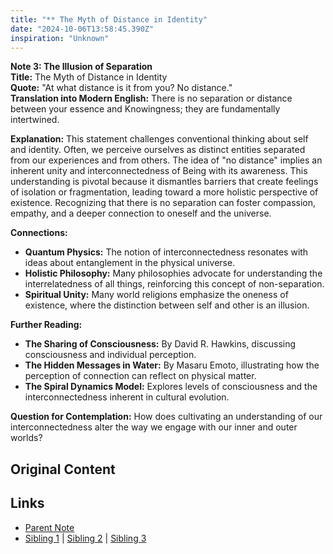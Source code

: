 ```yaml
---
title: "** The Myth of Distance in Identity"
date: "2024-10-06T13:58:45.390Z"
inspiration: "Unknown"
---
```


  
**Note 3: The Illusion of Separation**  
**Title:** The Myth of Distance in Identity  
**Quote:** "At what distance is it from you? No distance."  
**Translation into Modern English:** There is no separation or distance between your essence and Knowingness; they are fundamentally intertwined.  

**Explanation:** This statement challenges conventional thinking about self and identity. Often, we perceive ourselves as distinct entities separated from our experiences and from others. The idea of "no distance" implies an inherent unity and interconnectedness of Being with its awareness. This understanding is pivotal because it dismantles barriers that create feelings of isolation or fragmentation, leading toward a more holistic perspective of existence. Recognizing that there is no separation can foster compassion, empathy, and a deeper connection to oneself and the universe.

**Connections:**  
- **Quantum Physics:** The notion of interconnectedness resonates with ideas about entanglement in the physical universe.  
- **Holistic Philosophy:** Many philosophies advocate for understanding the interrelatedness of all things, reinforcing this concept of non-separation.  
- **Spiritual Unity:** Many world religions emphasize the oneness of existence, where the distinction between self and other is an illusion.  

**Further Reading:**  
- **The Sharing of Consciousness:** By David R. Hawkins, discussing consciousness and individual perception.  
- **The Hidden Messages in Water:** By Masaru Emoto, illustrating how the perception of connection can reflect on physical matter.  
- **The Spiral Dynamics Model:** Explores levels of consciousness and the interconnectedness inherent in cultural evolution.  

**Question for Contemplation:** How does cultivating an understanding of our interconnectedness alter the way we engage with our inner and outer worlds?  


## Original Content



## Links

- [Parent Note](/parent-note.md)
- [Sibling 1](/zettel1.md) | [Sibling 2](/zettel2.md) | [Sibling 3](/zettel3.md)
